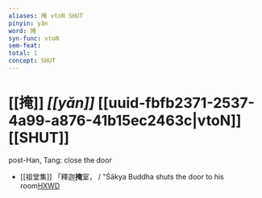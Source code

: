 ```yaml
---
aliases: 掩 vtoN SHUT
pinyin: yǎn
word: 掩
syn-func: vtoN
sem-feat: 
total: 1
concept: SHUT 
---
```

# [[掩]] *[[yǎn]]*  [[uuid-fbfb2371-2537-4a99-a876-41b15ec2463c|vtoN]] [[SHUT]]
post-Han, Tang: close the door
 - [[祖堂集]] 「釋迦**掩**室， / "Śākya Buddha shuts the door to his room[HXWD](https://hxwd.org/textview.html?location=KR6q0002_Yan_008-2148a.38)